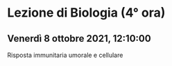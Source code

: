 # Lezione di Biologia (4° ora) 
## Venerdì 8 ottobre 2021, 12:10:00

Risposta immunitaria umorale e cellulare 




<!--stackedit_data:
eyJoaXN0b3J5IjpbLTc2NDE1NDMxNV19
-->